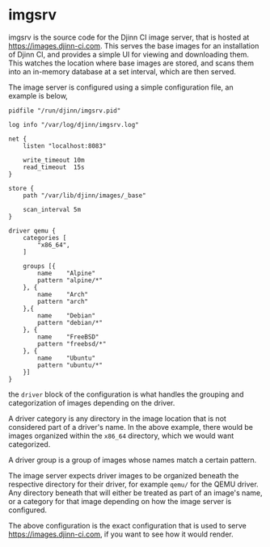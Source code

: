 # imgsrv

imgsrv is the source code for the Djinn CI image server, that is hosted at
https://images.djinn-ci.com. This serves the base images for an installation
of Djinn CI, and provides a simple UI for viewing and downloading them. This
watches the location where base images are stored, and scans them into an
in-memory database at a set interval, which are then served.

The image server is configured using a simple configuration file, an example is
below,

    pidfile "/run/djinn/imgsrv.pid"
    
    log info "/var/log/djinn/imgsrv.log"
    
    net {
    	listen "localhost:8083"
    
    	write_timeout 10m
    	read_timeout  15s
    }
    
    store {
    	path "/var/lib/djinn/images/_base"
    
    	scan_interval 5m
    }
    
    driver qemu {
    	categories [
    		"x86_64",
    	]
    
    	groups [{
    		name    "Alpine"
    		pattern "alpine/*"
    	}, {
    		name    "Arch"
    		pattern "arch"
    	},{
    		name    "Debian"
    		pattern "debian/*"
    	}, {
    		name    "FreeBSD"
    		pattern "freebsd/*"
    	}, {
    		name    "Ubuntu"
    		pattern "ubuntu/*"
    	}]
    }

the `driver` block of the configuration is what handles the grouping and
categorization of images depending on the driver.

A driver category is any directory in the image location that is not considered
part of a driver's name. In the above example, there would be images organized
within the `x86_64` directory, which we would want categorized.

A driver group is a group of images whose names match a certain pattern.

The image server expects driver images to be organized beneath the respective
directory for their driver, for example `qemu/` for the QEMU driver. Any
directory beneath that will either be treated as part of an image's name, or
a category for that image depending on how the image server is configured.

The above configuration is the exact configuration that is used to serve
https://images.djinn-ci.com, if you want to see how it would render.
